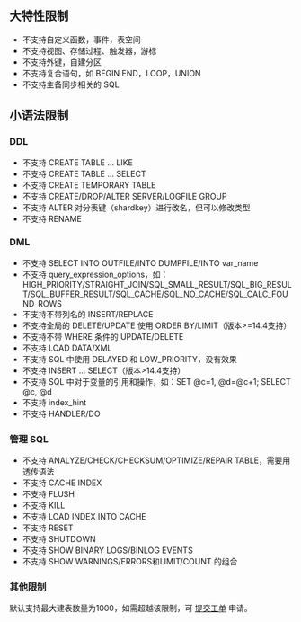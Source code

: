 ## 大特性限制
- 不支持自定义函数，事件，表空间
- 不支持视图、存储过程、触发器，游标
- 不支持外键，自建分区
- 不支持复合语句，如 BEGIN END，LOOP，UNION
- 不支持主备同步相关的 SQL

## 小语法限制
### DDL
- 不支持 CREATE TABLE ... LIKE 
- 不支持 CREATE TABLE ... SELECT 
- 不支持 CREATE TEMPORARY TABLE 
- 不支持 CREATE/DROP/ALTER SERVER/LOGFILE GROUP
- 不支持 ALTER 对分表键（shardkey）进行改名，但可以修改类型
- 不支持 RENAME

### DML
- 不支持 SELECT INTO OUTFILE/INTO DUMPFILE/INTO var_name
- 不支持 query_expression_options，如：HIGH_PRIORITY/STRAIGHT_JOIN/SQL_SMALL_RESULT/SQL_BIG_RESULT/SQL_BUFFER_RESULT/SQL_CACHE/SQL_NO_CACHE/SQL_CALC_FOUND_ROWS
- 不支持不带列名的 INSERT/REPLACE
- 不支持全局的 DELETE/UPDATE 使用 ORDER BY/LIMIT（版本>=14.4支持）
- 不支持不带 WHERE 条件的 UPDATE/DELETE
- 不支持 LOAD DATA/XML
- 不支持 SQL 中使用 DELAYED 和 LOW_PRIORITY，没有效果
- 不支持 INSERT ... SELECT（版本>14.4支持）
- 不支持 SQL 中对于变量的引用和操作，如：SET @c=1, @d=@c+1; SELECT @c, @d
- 不支持 index_hint
- 不支持 HANDLER/DO


### 管理 SQL
- 不支持 ANALYZE/CHECK/CHECKSUM/OPTIMIZE/REPAIR TABLE，需要用透传语法
- 不支持 CACHE INDEX
- 不支持 FLUSH
- 不支持 KILL
- 不支持 LOAD INDEX INTO CACHE
- 不支持 RESET
- 不支持 SHUTDOWN
- 不支持 SHOW BINARY LOGS/BINLOG EVENTS
- 不支持 SHOW WARNINGS/ERRORS和LIMIT/COUNT 的组合


### 其他限制
默认支持最大建表数量为1000，如需超越该限制，可 [提交工单](https://console.cloud.tencent.com/workorder/category) 申请。
